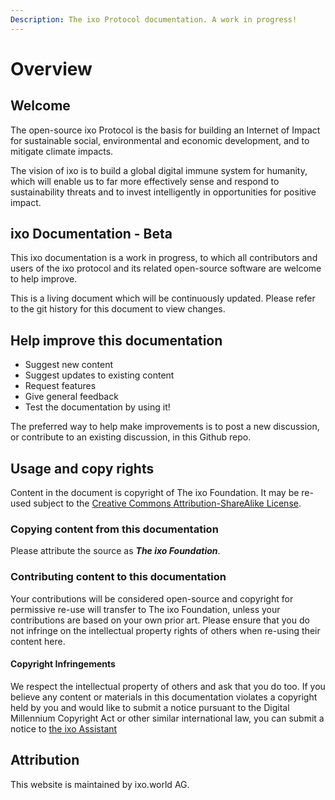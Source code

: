 ```yaml
---
Description: The ixo Protocol documentation. A work in progress!
---
```


# Overview

## Welcome

The open-source ixo Protocol is the basis for building an Internet of Impact for sustainable social, environmental and economic development, and to mitigate climate impacts.

The vision of ixo is to build a global digital immune system for humanity, which will enable us to far more effectively sense and respond to sustainability threats and to invest intelligently in opportunities for positive impact.

## ixo Documentation - Beta

This ixo documentation is a work in progress, to which all contributors and users of the ixo protocol and its related open-source software are welcome to help improve.

This is a living document which will be continuously updated. Please refer to the git history for this document to view changes.

## Help improve this documentation

* Suggest new content
* Suggest updates to existing content
* Request features
* Give general feedback
* Test the documentation by using it!

The preferred way to help make improvements is to post a new discussion, or contribute to an existing discussion, in this Github repo.

## Usage and copy rights

Content in the document is copyright of The ixo Foundation. It may be re-used subject to the [Creative Commons Attribution-ShareAlike License](http://creativecommons.org/licenses/by-sa/4.0/).

### Copying content from this documentation

Please attribute the source as _**The ixo Foundation**_.

### Contributing content to this documentation

Your contributions will be considered open-source and copyright for permissive re-use will transfer to The ixo Foundation, unless your contributions are based on your own prior art. Please ensure that you do not infringe on the intellectual property rights of others when re-using their content here.

#### Copyright Infringements

We respect the intellectual property of others and ask that you do too. If you believe any content or materials in this documentation violates a copyright held by you and would like to submit a notice pursuant to the Digital Millennium Copyright Act or other similar international law, you can submit a notice to [the ixo Assistant](mailto:%20assistant@ixo.world)

## Attribution

This website is maintained by ixo.world AG.

